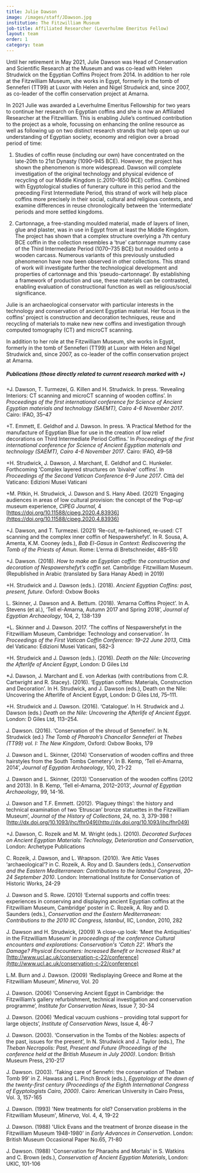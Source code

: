 ```yaml
---
title: Julie Dawson
image: /images/staff/JDawson.jpg
institution: The Fitzwilliam Museum
job-title: Affiliated Researcher (Leverhulme Emeritus Fellow)
layout: team
order: 1
category: team
---
```

Until her retirement in May 2021, Julie Dawson was Head of Conservation and Scientific Research at the Museum and was co-lead with Helen Strudwick on the Egyptian Coffins Project from 2014. In addition to her role at the Fitzwilliam Museum, she works in Egypt, formerly in the tomb of Senneferi (TT99) at Luxor with Helen and Nigel Strudwick and, since 2007, as co-leader of the coffin conservation project at Amarna.

In 2021 Julie was awarded a Leverhulme Emeritus Fellowship for two years to continue her research on Egyptian coffins and she is now an Affiliated Researcher 
at the Fitzwilliam. This is enabling Julie’s continued contribution to the project as a whole, focussing on enhancing the online resource as well 
as following up on two distinct research strands that help open up our understanding 
of Egyptian society, economy and religion over a broad period of time:  

1. Studies of coffin reuse (including our own) have concentrated on the late-20th to 21st Dynasty (1090–945 BCE). However, the project has shown the phenomenon is more widespread. Dawson will complete investigation of the original technology and physical evidence of recycling of our Middle Kingdom (c.2010–1650 BCE) coffins. Combined with Egyptological studies of funerary culture in this period and the preceding First Intermediate Period, this strand of work will help place coffins more precisely in their social, cultural and religious contexts, and examine differences in reuse chronologically between the 'intermediate' periods and more settled kingdoms. 
 
2. Cartonnage, a free-standing moulded material, made of layers of linen, glue and plaster, was in use in Egypt from at least the Middle Kingdom. The project has shown that a complex structure overlying a 7th century BCE coffin in the collection resembles a ‘true’ cartonnage mummy case of the Third Intermediate Period (1070–735 BCE) but moulded onto a wooden carcass. Numerous variants of this previously unstudied phenomenon have now been observed in other collections. This strand of work will investigate further the technological development and properties of cartonnage and this ‘pseudo-cartonnage’. By establishing a framework of production and use, these materials can be contrasted, enabling evaluation of constructional function as well as religious/social significance.

Julie is an archaeological conservator with particular interests in the technology and conservation of ancient Egyptian material. Her focus in the coffins’ project 
is construction and decoration techniques, reuse and recycling of materials to make new new coffins and investigation through computed tomography (CT) 
and microCT scanning.

In addition to her role at the Fitzwilliam Museum, she works in Egypt, formerly in the tomb of Senneferi (TT99) at Luxor with Helen and Nigel Strudwick and, since 2007, as co-leader of the coffin conservation project at Amarna.

##### Publications (those directly related to current research marked with +)

+J. Dawson, T. Turmezei, G. Killen and H. Strudwick. In press. ’Revealing Interiors: CT scanning and microCT scanning of wooden coffins’. In *Proceedings of the first international conference for Science of Ancient Egyptian materials and technology (SAEMT), Cairo 4-6 November 2017*. Cairo: IFAO, 35–47 

+T. Emmett, E. Geldhof and J. Dawson. In press. ‘A Practical Method for the manufacture of Egyptian Blue for use in the creation of low relief decorations on Third Intermediate Period Coffins.’ In *Proceedings of the first international conference for Science of Ancient Egyptian materials and technology (SAEMT), Cairo 4-6 November 2017*. Cairo: IFAO, 49–58 

+H. Strudwick, J. Dawson, J. Marchant, E. Geldhof and C. Hunkeler. Forthcoming ‘Complex layered structures on 'bivalve' coffins’. In *Proceedings of the Second Vatican Conference 6–9 June 2017*. Città del Vaticano: Edizioni Musei Vaticani 

+M. Pitkin, H. Strudwick, J. Dawson and S. Hany Abed. (2021) ‘Engaging audiences in areas of low cultural provision: the concept of the ‘Pop-up’ museum experience, *CIPEG Journal*, 4 [https://doi.org/10.11588/cipeg.2020.4.83936](https://doi.org/10.11588/cipeg.2020.4.83936)

+J. Dawson, and T. Turmezei. (2021) ‘Re-cut, re-fashioned, re-used: CT scanning and the complex inner coffin of Nespawershefyt’. In R. Sousa, A. Amenta, K.M. Cooney (eds.), *Bab El-Gasus in Context: Rediscovering the Tomb of the Priests of Amun*. Rome: L’erma di Bretschneider, 485–510 

+J. Dawson. (2018). *How to make an Egyptian coffin: the construction and decoration of Nespawershefyt’s coffin set*. Cambridge: Fitzwilliam Museum.
(Republished in Arabic (translated by Sara Hanay Abed) in 2019)

+H. Strudwick  and J. Dawson (eds.). (2018). *Ancient Egyptian Coffins: past, present, future*. Oxford: Oxbow Books

L. Skinner, J. Dawson and A. Bettum. (2018). ‘Amarna Coffins Project’. In A. Stevens (et al.), ‘Tell el-Amarna, Autumn 2017 and Spring 2018’, *Journal of Egyptian Archaeology*, 104, 2, 138-139

+L. Skinner and J. Dawson. 2017. ‘The coffins of Nespawershefyt in the Fitzwilliam Museum, Cambridge: Technology and conservation'. In *Proceedings of the First Vatican Coffin Conference: 19–22 June 2013*, Città del Vaticano: Edizioni Musei Vaticani, 582–3

+H. Strudwick and J. Dawson (eds.). (2016). *Death on the Nile: Uncovering the Afterlife of Ancient Egypt*, London: D Giles Ltd

*J. Dawson, J. Marchant and E. von Aderkas (with contributions from C.R. Cartwright and R. Stacey). (2016). ‘Egyptian coffins: Materials, Construction and Decoration’. In H. Strudwick, and J. Dawson (eds.), Death on the Nile: Uncovering the Afterlife of Ancient Egypt, London: D Giles Ltd, 75–111.

+H. Strudwick and J. Dawson. (2016). ‘Catalogue’. In H. Strudwick and J. Dawson (eds.) *Death on the Nile: Uncovering the Afterlife of Ancient Egypt*.  London: D Giles Ltd, 113–254.

J. Dawson. (2016). ‘Conservation of the shroud of Senneferi’. In N. Strudwick (ed.) *The Tomb of Pharaoh’s Chancellor Senneferi at Thebes (TT99) vol. I: The New Kingdom*, Oxford: Oxbow Books, 179

J. Dawson  and L. Skinner, (2014) ‘Conservation of wooden coffins and three hairstyles from the South Tombs Cemetery’. In B. Kemp, ‘Tell el-Amarna, 2014’, *Journal of Egyptian Archaeology*, 100, 21-22

J. Dawson and L. Skinner, (2013) ‘Conservation of the wooden coffins (2012 and 2013). In B. Kemp, ‘Tell el-Amarna, 2012–2013’, *Journal of Egyptian Archaeology*, 99, 14-16.

J. Dawson and T.F. Emmett. (2012). ‘Plaguey things’: the history and technical examination of two ‘Etruscan’ bronze statuettes in the Fitzwilliam Museum’, *Journal of the History of Collections*, 24, no. 3, 379-398 ![http://dx.doi.org/10.1093/jhc/fhr049](http://dx.doi.org/10.1093/jhc/fhr049)
  
+J. Dawson, C. Rozeik and M. M. Wright (eds.). (2010). *Decorated Surfaces on Ancient Egyptian Materials: Technology, Deterioration and Conservation*, London: Archetype Publications

C. Rozeik,  J. Dawson, and L. Wrapson. (2010). ‘Are Attic Vases ‘archaeological’?  in C. Rozeik, A. Roy and D. Saunders (eds.), *Conservation and the Eastern Mediterranean: Contributions to the Istanbul Congress, 20–24 September 2010*. London: International Institute for Conservation of Historic Works, 24-29

J. Dawson and S. Rowe. (2010) ‘External supports and coffin trees: experiences in conserving and displaying ancient Egyptian coffins at the Fitzwilliam Museum, Cambridge’ poster in C. Rozeik, A. Roy and D. Saunders (eds.), *Conservation and the Eastern Mediterranean: Contributions to the 2010 IIC Congress, Istanbul*, IIC, London, 2010, 282 

J. Dawson and H. Strudwick, (2009) ‘A close-up look: ‘Meet the Antiquities’ in the Fitzwilliam Museum’ in *proceedings of the conference Cultural encounters and explorations: Conservation's 'Catch 22'. What’s the Damage? Physical Encounters: Increased Benefit or Increased Risk?* at [http://www.ucl.ac.uk/conservation-c-22/conference](http://www.ucl.ac.uk/conservation-c-22/conference)

L.M. Burn and J. Dawson. (2009) ‘Redisplaying Greece and Rome at the Fitzwilliam Museum’, *Minerva*, Vol. 20 

J. Dawson. (2006) ‘Conserving Ancient Egypt in Cambridge: the Fitzwilliam’s gallery refurbishment, technical investigation and conservation programme’, *Institute for Conservation News*, Issue 7, 30-34
 
J. Dawson. (2006) ‘Medical vacuum cushions – providing total support for large objects’, *Institute of Conservation News*, Issue 4, 46-7

J. Dawson. (2003). ‘Conservation in the Tombs of the Nobles: aspects of the past, issues for the present’, In N. Strudwick and J. Taylor (eds.), *The Theban Necropolis: Past, Present and Future (Proceedings of the conference held at the British Museum in July 2000)*. London: British Museum Press, 210-217
 
J. Dawson. (2003). ‘Taking care of Sennefri: the conservation of Theban Tomb 99' in Z. Hawass and L. Pinch Brock (eds.), *Egyptology at the dawn of the twenty-first century (Proceedings of the Eighth International Congress of Egyptologists Cairo, 2000)*. Cairo: American University in Cairo Press, Vol. 3, 157-165

J. Dawson. (1993) 'New treatments for old? Conservation problems in the Fitzwilliam Museum', *Minerva*, Vol. 4, 4, 19-22

J. Dawson. (1988) 'Ulick Evans and the treatment of bronze disease in the Fitzwilliam Museum 1948-1980' in *Early Advances in Conservation*. London: British Museum Occasional Paper No.65, 71-80

J. Dawson. (1988) 'Conservation for Pharaohs and Mortals' in S. Watkins and C. Brown (eds.), *Conservation of Ancient Egyptian Materials*, London: UKIC, 101-106
